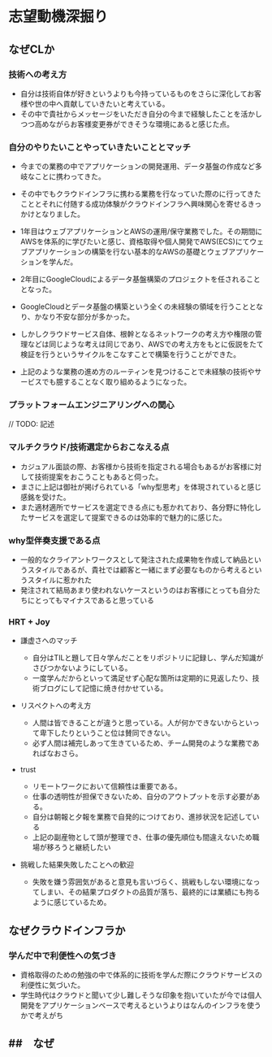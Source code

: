 # 志望動機深掘り

## **なぜCLか**

### 技術への考え方
- 自分は技術自体が好きというよりも今持っているものをさらに深化してお客様や世の中へ貢献していきたいと考えている。
- その中で貴社からメッセージをいただき自分の今まで経験したことを活かしつつ高めながらお客様変更券ができそうな環境にあると感じた点。


### 自分のやりたいことやっていきたいこととマッチ
- 今までの業務の中でアプリケーションの開発運用、データ基盤の作成など多岐なことに携わってきた。
- その中でもクラウドインフラに携わる業務を行なっていた際のに行ってきたこととそれに付随する成功体験がクラウドインフラへ興味関心を寄せるきっかけとなりました。
- 1年目はウェブアプリケーションとAWSの運用/保守業務でした。その期間にAWSを体系的に学びたいと感じ、資格取得や個人開発でAWS(ECS)にてウェブアプリケーションの構築を行ない基本的なAWSの基礎とウェブアプリケーションを学んだ。
- 2年目にGoogleCloudによるデータ基盤構築のプロジェクトを任されることとなった。
- GoogleCloudとデータ基盤の構築という全くの未経験の領域を行うこととなり、かなり不安な部分が多かった。
- しかしクラウドサービス自体、根幹となるネットワークの考え方や権限の管理などは同じような考えは同じであり、AWSでの考え方をもとに仮説をたて検証を行うというサイクルをこなすことで構築を行うことができた。

- 上記のような業務の進め方のルーティンを見つけることで未経験の技術やサービスでも臆することなく取り組めるようになった。

### プラットフォームエンジニアリングへの関心
// TODO: 記述

### マルチクラウド/技術選定からおこなえる点
- カジュアル面談の際、お客様から技術を指定される場合もあるがお客様に対して技術提案をおこうこともあると伺った。
- まさに上記は御社が掲げられている「why型思考」を体現されていると感じ感銘を受けた。
- また適材適所でサービスを選定できる点にも惹かれており、各分野に特化したサービスを選定して提案できるのは効率的で魅力的に感じた。

### why型伴奏支援である点
  - 一般的なクライアントワークスとして発注された成果物を作成して納品というスタイルであるが、貴社では顧客と一緒にまず必要なものから考えるというスタイルに惹かれた
  - 発注されて結局あまり使われないケースというのはお客様にとっても自分たちにとってもマイナスであると思っている

### HRT + Joy

- 謙虚さへのマッチ
  - 自分はTILと題して日々学んだことをリポジトリに記録し、学んだ知識がさびつかないようにしている。
  - 一度学んだからといって満足せず心配な箇所は定期的に見返したり、技術ブログにして記憶に焼き付かせている。
- リスペクトへの考え方
  - 人間は皆できることが違うと思っている。人が何かできないからといって卑下したりということ位は賛同できない。
  - 必ず人間は補完しあって生きているため、チーム開発のような業務であればなおさら。
- trust
  - リモートワークにおいて信頼性は重要である。
  - 仕事の透明性が担保できないため、自分のアウトプットを示す必要がある。
  - 自分は朝報と夕報を業務で自発的につけており、進捗状況を記述している
  - 上記の副産物として頭が整理でき、仕事の優先順位も間違えないため職場が移ろうと継続したい
  
- 挑戦した結果失敗したことへの歓迎
  - 失敗を嫌う雰囲気があると意見も言いづらく、挑戦もしない環境になってしまい、その結果プロダクトの品質が落ち、最終的には業績にも拘るように感じているため。




## **なぜクラウドインフラか**

### **学んだ中で利便性への気づき**
- 資格取得のための勉強の中で体系的に技術を学んだ際にクラウドサービスの利便性に気づいた。
- 学生時代はクラウドと聞いて少し難しそうな印象を抱いていたが今では個人開発をアプリケーションベースで考えるというよりはなんのインフラを使うかで考えがち

##　なぜ
- 
